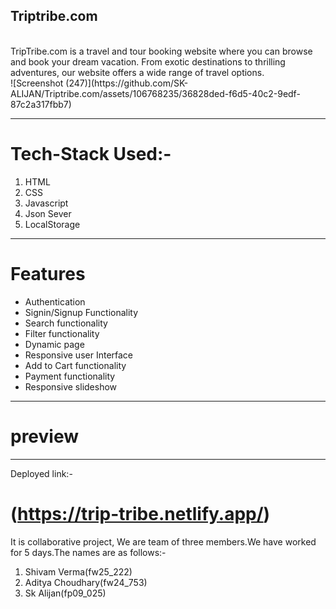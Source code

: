 ## Triptribe.com
<br>
TripTribe.com is a travel and tour booking website where you can browse and book your dream vacation. From exotic destinations to thrilling adventures, our website offers a wide range of travel options.  <br>
![Screenshot (247)](https://github.com/SK-ALIJAN/Triptribe.com/assets/106768235/36828ded-f6d5-40c2-9edf-87c2a317fbb7)


****************************************************************************************

# Tech-Stack Used:-
1. HTML
2. CSS
3. Javascript
4. Json Sever
5. LocalStorage

******************************************************************************************

# Features 
+ Authentication
+ Signin/Signup Functionality
+ Search functionality
+ Filter functionality
+ Dynamic page
+ Responsive user Interface
+ Add to Cart functionality
+ Payment functionality
+ Responsive slideshow

****************************************************************************************

# preview 


****************************************************************************************
Deployed link:-
# (https://trip-tribe.netlify.app/)

It is collaborative project, We are team of three members.We have worked for 5 days.The names are as follows:-

1. Shivam Verma(fw25_222)
2. Aditya Choudhary(fw24_753)
3. Sk Alijan(fp09_025)
